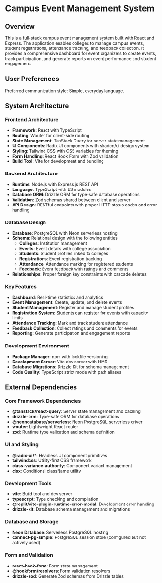 # Campus Event Management System

## Overview

This is a full-stack campus event management system built with React and Express. The application enables colleges to manage campus events, student registrations, attendance tracking, and feedback collection. It provides a comprehensive dashboard for event organizers to create events, track participation, and generate reports on event performance and student engagement.

## User Preferences

Preferred communication style: Simple, everyday language.

## System Architecture

### Frontend Architecture
- **Framework**: React with TypeScript
- **Routing**: Wouter for client-side routing
- **State Management**: TanStack Query for server state management
- **UI Components**: Radix UI components with shadcn/ui design system
- **Styling**: Tailwind CSS with CSS variables for theming
- **Form Handling**: React Hook Form with Zod validation
- **Build Tool**: Vite for development and bundling

### Backend Architecture
- **Runtime**: Node.js with Express.js REST API
- **Language**: TypeScript with ES modules
- **Database ORM**: Drizzle ORM for type-safe database operations
- **Validation**: Zod schemas shared between client and server
- **API Design**: RESTful endpoints with proper HTTP status codes and error handling

### Database Design
- **Database**: PostgreSQL with Neon serverless hosting
- **Schema**: Relational design with the following entities:
  - **Colleges**: Institution management
  - **Events**: Event details with college association
  - **Students**: Student profiles linked to colleges
  - **Registrations**: Event registration tracking
  - **Attendance**: Attendance marking for registered students
  - **Feedback**: Event feedback with ratings and comments
- **Relationships**: Proper foreign key constraints with cascade deletes

### Key Features
- **Dashboard**: Real-time statistics and analytics
- **Event Management**: Create, update, and delete events
- **Student Management**: Register and manage student profiles
- **Registration System**: Students can register for events with capacity limits
- **Attendance Tracking**: Mark and track student attendance
- **Feedback Collection**: Collect ratings and comments for events
- **Reporting**: Generate participation and engagement reports

### Development Environment
- **Package Manager**: npm with lockfile versioning
- **Development Server**: Vite dev server with HMR
- **Database Migrations**: Drizzle Kit for schema management
- **Code Quality**: TypeScript strict mode with path aliases

## External Dependencies

### Core Framework Dependencies
- **@tanstack/react-query**: Server state management and caching
- **drizzle-orm**: Type-safe ORM for database operations
- **@neondatabase/serverless**: Neon PostgreSQL serverless driver
- **wouter**: Lightweight React router
- **zod**: Runtime type validation and schema definition

### UI and Styling
- **@radix-ui/***: Headless UI component primitives
- **tailwindcss**: Utility-first CSS framework
- **class-variance-authority**: Component variant management
- **clsx**: Conditional className utility

### Development Tools
- **vite**: Build tool and dev server
- **typescript**: Type checking and compilation
- **@replit/vite-plugin-runtime-error-modal**: Development error handling
- **drizzle-kit**: Database schema management and migrations

### Database and Storage
- **Neon Database**: Serverless PostgreSQL hosting
- **connect-pg-simple**: PostgreSQL session store (configured but not actively used)

### Form and Validation
- **react-hook-form**: Form state management
- **@hookform/resolvers**: Form validation resolvers
- **drizzle-zod**: Generate Zod schemas from Drizzle tables